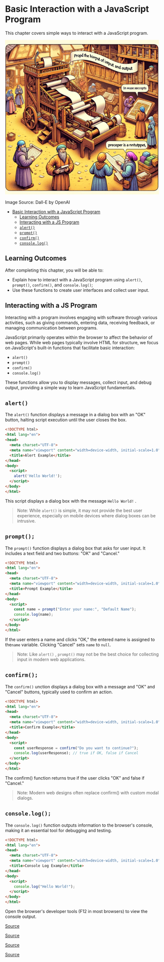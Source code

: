 # Basic Interaction with a JavaScript Program

This chapter covers simple ways to interact with a JavaScript program.

![JS Input Output](JS-Input-Output.webp)

Image Source: Dall-E by OpenAI

- [Basic Interaction with a JavaScript Program](#basic-interaction-with-a-javascript-program)
  - [Learning Outcomes](#learning-outcomes)
  - [Interacting with a JS Program](#interacting-with-a-js-program)
  - [`alert()`](#alert)
  - [`prompt()`](#prompt)
  - [`confirm()`](#confirm)
  - [`console.log()`](#consolelog)

## Learning Outcomes

After completing this chapter, you will be able to:

- Explain how to interact with a JavaScript program using `alert()`, `prompt()`, `confirm()`, and `console.log()`;
- Use these functions to create user interfaces and collect user input.

## Interacting with a JS Program

Interacting with a program involves engaging with software through various activities, such as giving commands, entering data, receiving feedback, or managing communication between programs.

JavaScript primarily operates within the browser to affect the behavior of web pages. While web pages typically involve HTML for structure, we focus on JavaScript's built-in functions that facilitate basic interaction:

- `alert()`
- `prompt()`
- `confirm()`
- `console.log()`

These functions allow you to display messages, collect input, and debug output, providing a simple way to learn JavaScript fundamentals.

## `alert()`

The `alert()` function displays a message in a dialog box with an "OK" button, halting script execution until the user closes the box.

```html
<!DOCTYPE html>
<html lang="en">
<head>
  <meta charset="UTF-8">
  <meta name="viewport" content="width=device-width, initial-scale=1.0">
  <title>Alert Example</title>
</head>
<body>
  <script>
    alert('Hello World!');
  </script>
</body>
</html>
```

This script displays a dialog box with the message `Hello World!` .

> Note: While `alert()` is simple, it may not provide the best user experience, especially on mobile devices where dialog boxes can be intrusive.
> 
## `prompt();`

The `prompt()` function displays a dialog box that asks for user input. It includes a text field and two buttons: "OK" and "Cancel."

```html
<!DOCTYPE html>
<html lang="en">
<head>
  <meta charset="UTF-8">
  <meta name="viewport" content="width=device-width, initial-scale=1.0">
  <title>Prompt Example</title>
</head>
<body>
  <script>
    const name = prompt("Enter your name:", "Default Name");
    console.log(name);
  </script>
</body>
</html>


```

If the user enters a name and clicks "OK," the entered name is assigned to the`name` variable. Clicking "Cancel" sets `name` to `null`.

> Note: Like `alert()` , `prompt()` may not be the best choice for collecting input in modern web applications.
> 
## `confirm();`

The `confirm()` unction displays a dialog box with a message and "OK" and "Cancel" buttons, typically used to confirm an action.

```html
<!DOCTYPE html>
<html lang="en">
<head>
  <meta charset="UTF-8">
  <meta name="viewport" content="width=device-width, initial-scale=1.0">
  <title>Confirm Example</title>
</head>
<body>
  <script>
    const userResponse = confirm("Do you want to continue?");
    console.log(userResponse); // true if OK, false if Cancel
  </script>
</body>
</html>

```

The confirm() function returns true if the user clicks "OK" and false if "Cancel."

> Note: Modern web designs often replace confirm() with custom modal dialogs.

## `console.log();`

The  `console.log()` function outputs information to the browser's console, making it an essential tool for debugging and testing.


```html
<!DOCTYPE html>
<html lang="en">
<head>
  <meta charset="UTF-8">
  <meta name="viewport" content="width=device-width, initial-scale=1.0">
  <title>Console Log Example</title>
</head>
<body>
  <script>
    console.log("Hello World!");
  </script>
</body>
</html>

```

Open the browser's developer tools (F12 in most browsers) to view the console output.


[Source](https://developer.mozilla.org/en-US/docs/Web/API/console/log)

[Source](https://developer.mozilla.org/en-US/docs/Web/API/Window/confirm)

[Source](https://developer.mozilla.org/en-US/docs/Web/API/Window/prompt)

[Source](https://developer.mozilla.org/en-US/docs/Web/API/Window/alert)
